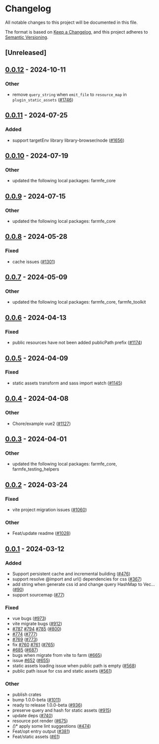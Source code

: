 # Changelog
All notable changes to this project will be documented in this file.

The format is based on [Keep a Changelog](https://keepachangelog.com/en/1.0.0/),
and this project adheres to [Semantic Versioning](https://semver.org/spec/v2.0.0.html).

## [Unreleased]

## [0.0.12](https://github.com/ErKeLost/farm/compare/farmfe_plugin_static_assets-v0.0.11...farmfe_plugin_static_assets-v0.0.12) - 2024-10-11

### Other

- remove `query_string` when `emit_file` to `resource_map` in `plugin_static_assets` ([#1746](https://github.com/ErKeLost/farm/pull/1746))

## [0.0.11](https://github.com/farm-fe/farm/compare/farmfe_plugin_static_assets-v0.0.10...farmfe_plugin_static_assets-v0.0.11) - 2024-07-25

### Added
- support targetEnv library library-browser/node ([#1656](https://github.com/farm-fe/farm/pull/1656))

## [0.0.10](https://github.com/farm-fe/farm/compare/farmfe_plugin_static_assets-v0.0.9...farmfe_plugin_static_assets-v0.0.10) - 2024-07-19

### Other
- updated the following local packages: farmfe_core

## [0.0.9](https://github.com/farm-fe/farm/compare/farmfe_plugin_static_assets-v0.0.8...farmfe_plugin_static_assets-v0.0.9) - 2024-07-15

### Other
- updated the following local packages: farmfe_core

## [0.0.8](https://github.com/farm-fe/farm/compare/farmfe_plugin_static_assets-v0.0.7...farmfe_plugin_static_assets-v0.0.8) - 2024-05-28

### Fixed
- cache issues ([#1301](https://github.com/farm-fe/farm/pull/1301))

## [0.0.7](https://github.com/farm-fe/farm/compare/farmfe_plugin_static_assets-v0.0.6...farmfe_plugin_static_assets-v0.0.7) - 2024-05-09

### Other
- updated the following local packages: farmfe_core, farmfe_toolkit

## [0.0.6](https://github.com/farm-fe/farm/compare/farmfe_plugin_static_assets-v0.0.5...farmfe_plugin_static_assets-v0.0.6) - 2024-04-13

### Fixed
- public resources have not been added publicPath prefix ([#1174](https://github.com/farm-fe/farm/pull/1174))

## [0.0.5](https://github.com/farm-fe/farm/compare/farmfe_plugin_static_assets-v0.0.4...farmfe_plugin_static_assets-v0.0.5) - 2024-04-09

### Fixed
- static assets transform and sass import watch ([#1145](https://github.com/farm-fe/farm/pull/1145))

## [0.0.4](https://github.com/farm-fe/farm/compare/farmfe_plugin_static_assets-v0.0.3...farmfe_plugin_static_assets-v0.0.4) - 2024-04-08

### Other
- Chore/example vue2 ([#1127](https://github.com/farm-fe/farm/pull/1127))

## [0.0.3](https://github.com/farm-fe/farm/compare/farmfe_plugin_static_assets-v0.0.2...farmfe_plugin_static_assets-v0.0.3) - 2024-04-01

### Other
- updated the following local packages: farmfe_core, farmfe_testing_helpers

## [0.0.2](https://github.com/farm-fe/farm/compare/farmfe_plugin_static_assets-v0.0.1...farmfe_plugin_static_assets-v0.0.2) - 2024-03-24

### Fixed
- vite project migration issues ([#1060](https://github.com/farm-fe/farm/pull/1060))

### Other
- Feat/update readme ([#1028](https://github.com/farm-fe/farm/pull/1028))

## [0.0.1](https://github.com/farm-fe/farm/releases/tag/farmfe_plugin_static_assets-v0.0.1) - 2024-03-12

### Added
- Support persistent cache and incremental building ([#476](https://github.com/farm-fe/farm/pull/476))
- support resolve @import and url() dependencies for css ([#367](https://github.com/farm-fe/farm/pull/367))
- add string when generate css id and change query HashMap to Vec… ([#90](https://github.com/farm-fe/farm/pull/90))
- support sourcemap ([#77](https://github.com/farm-fe/farm/pull/77))

### Fixed
- vue bugs ([#973](https://github.com/farm-fe/farm/pull/973))
- vite migrate bugs ([#912](https://github.com/farm-fe/farm/pull/912))
- [#787](https://github.com/farm-fe/farm/pull/787) [#794](https://github.com/farm-fe/farm/pull/794) [#785](https://github.com/farm-fe/farm/pull/785) ([#800](https://github.com/farm-fe/farm/pull/800))
- [#774](https://github.com/farm-fe/farm/pull/774) ([#777](https://github.com/farm-fe/farm/pull/777))
- [#769](https://github.com/farm-fe/farm/pull/769) ([#773](https://github.com/farm-fe/farm/pull/773))
- fix [#760](https://github.com/farm-fe/farm/pull/760) [#761](https://github.com/farm-fe/farm/pull/761) ([#765](https://github.com/farm-fe/farm/pull/765))
- [#685](https://github.com/farm-fe/farm/pull/685) ([#687](https://github.com/farm-fe/farm/pull/687))
- bugs when migrate from vite to farm ([#665](https://github.com/farm-fe/farm/pull/665))
- issue [#652](https://github.com/farm-fe/farm/pull/652) ([#655](https://github.com/farm-fe/farm/pull/655))
- static assets loading issue when public path is empty ([#568](https://github.com/farm-fe/farm/pull/568))
- public path issue for css and static assets ([#561](https://github.com/farm-fe/farm/pull/561))

### Other
- publish crates
- bump 1.0.0-beta ([#1011](https://github.com/farm-fe/farm/pull/1011))
- ready to release 1.0.0-beta ([#936](https://github.com/farm-fe/farm/pull/936))
- preserve query and hash for static assets ([#915](https://github.com/farm-fe/farm/pull/915))
- update deps ([#740](https://github.com/farm-fe/farm/pull/740))
- resource pot render ([#675](https://github.com/farm-fe/farm/pull/675))
- *(*)* apply some lint suggestions ([#474](https://github.com/farm-fe/farm/pull/474))
- Feat/opt entry output ([#381](https://github.com/farm-fe/farm/pull/381))
- Feat/static assets ([#61](https://github.com/farm-fe/farm/pull/61))

